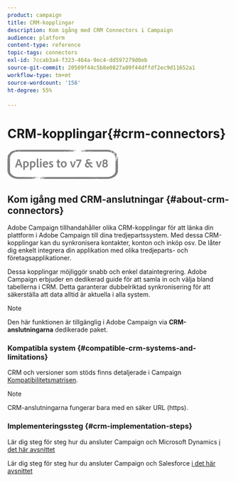 ```yaml
---
product: campaign
title: CRM-kopplingar
description: Kom igång med CRM Connectors i Campaign
audience: platform
content-type: reference
topic-tags: connectors
exl-id: 7ccab3a4-f323-464a-9ec4-dd597279d0eb
source-git-commit: 20509f44c5b8e0827a09f44dffdf2ec9d11652a1
workflow-type: tm+mt
source-wordcount: '158'
ht-degree: 55%

---
```


# CRM-kopplingar{#crm-connectors}

![](../../assets/common.svg)

## Kom igång med CRM-anslutningar {#about-crm-connectors}

Adobe Campaign tillhandahåller olika CRM-kopplingar för att länka din plattform i Adobe Campaign till dina tredjepartssystem. Med dessa CRM-kopplingar kan du synkronisera kontakter, konton och inköp osv. De låter dig enkelt integrera din applikation med olika tredjeparts- och företagsapplikationer.

Dessa kopplingar möjliggör snabb och enkel dataintegrering. Adobe Campaign erbjuder en dedikerad guide för att samla in och välja bland tabellerna i CRM. Detta garanterar dubbelriktad synkronisering för att säkerställa att data alltid är aktuella i alla system.

>[!NOTE]
>
>Den här funktionen är tillgänglig i Adobe Campaign via **CRM-anslutningarna** dedikerade paket.


### Kompatibla system {#compatible-crm-systems-and-limitations}

CRM och versioner som stöds finns detaljerade i Campaign [Kompatibilitetsmatrisen](../../rn/using/compatibility-matrix.md).

>[!NOTE]
>
>CRM-anslutningarna fungerar bara med en säker URL (https).

### Implementeringssteg {#crm-implementation-steps}

Lär dig steg för steg hur du ansluter Campaign och Microsoft Dynamics [i det här avsnittet](../../platform/using/crm-ms-dynamics.md)


Lär dig steg för steg hur du ansluter Campaign och Salesforce [i det här avsnittet](../../platform/using/crm-sfdc.md)
